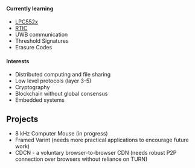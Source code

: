 #### Currently learning
- [LPC552x](https://www.nxp.com/products/processors-and-microcontrollers/arm-microcontrollers/general-purpose-mcus/lpc5500-cortex-m33/lpc552x-s2x-mainstream-arm-cortex-m33-based-microcontroller-family:LPC552x-S2x)
- [RTIC](https://rtic.rs)
- UWB communication
- Threshold Signatures
- Erasure Codes

#### Interests
- Distributed computing and file sharing
- Low level protocols (layer 3-5)
- Cryptography
- Blockchain without global consensus
- Embedded systems

## Projects
- 8 kHz Computer Mouse (in progress)
- Framed Varint (needs more practical applications to encourage future work)
- CDCN - a voluntary browser-to-browser CDN (needs robust P2P connection over browsers without reliance on TURN)
<!--
**mriise/mriise** is a ✨ _special_ ✨ repository because its `README.md` (this file) appears on your GitHub profile.

Here are some ideas to get you started:

- 🔭 I’m currently working on ...
- 🌱 I’m currently learning ...
- 👯 I’m looking to collaborate on ...
- 🤔 I’m looking for help with ...
- 💬 Ask me about ...
- 📫 How to reach me: ...
- 😄 Pronouns: ...
- ⚡ Fun fact: ...
-->
